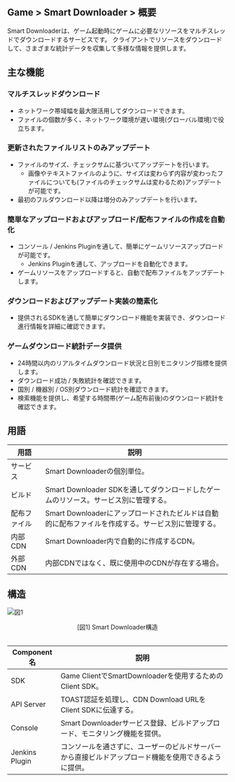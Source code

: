 ﻿## Game > Smart Downloader > 概要


Smart Downloaderは、ゲーム起動時にゲームに必要なリソースをマルチスレッドでダウンロードするサービスです。
クライアントでリソースをダウンロードして、さまざまな統計データを収集して多様な情報を提供します。


## 主な機能


### マルチスレッドダウンロード
- ネットワーク帯域幅を最大限活用してダウンロードできます。
- ファイルの個数が多く、ネットワーク環境が遅い環境(グローバル環境)で役立ちます。


### 更新されたファイルリストのみアップデート
- ファイルのサイズ、チェックサムに基づいてアップデートを行います。
	- 画像やテキストファイルのように、サイズは変わらず内容が変わったファイルについても(ファイルのチェックサムは変わるため)アップデートが可能です。
- 最初のフルダウンロード以降は増分のみアップデートを行います。


### 簡単なアップロードおよびアップロード/配布ファイルの作成を自動化
- コンソール / Jenkins Pluginを通して、簡単にゲームリソースアップロードが可能です。
	- Jenkins Pluginを通して、アップロードを自動化できます。
- ゲームリソースをアップロードすると、自動で配布ファイルをアップデートします。


### ダウンロードおよびアップデート実装の簡素化
- 提供されるSDKを通して簡単にダウンロード機能を実装でき、ダウンロード進行情報を詳細に確認できます。


### ゲームダウンロード統計データ提供

- 24時間以内のリアルタイムダウンロード状況と日別モニタリング指標を提供します。
- ダウンロード成功 / 失敗統計を確認できます。
- 国別 / 機器別 / OS別ダウンロード統計を確認できます。
- 検索機能を提供し、希望する時間帯(ゲーム配布前後)のダウンロード統計を確認できます。


## 用語

| 用語 | 説明 |
| --- | --- |
| サービス |	 Smart Downloaderの個別単位。|
| ビルド | Smart Downloader SDKを通してダウンロードしたゲームのリソース。サービス別に管理する。 |
| 配布ファイル | Smart Downloaderにアップロードされたビルドは自動的に配布ファイルを作成する。サービス別に管理する。 |
| 内部CDN | Smart Downloader内で自動的に作成するCDN。 |
| 外部CDN | 内部CDNではなく、既に使用中のCDNが存在する場合。 |


## 構造

![図1](http://static.toastoven.net/prod_smartdownloader/overview/overview_img_structure.png)
<center>[図1] Smart Downloader構造 </center>

<br>

| Component名 | 説明 |
| --- | --- |
| SDK | Game ClientでSmartDownloaderを使用するためのClient SDK。 |
| API Server | TOAST認証を処理し、CDN Download URLをClient SDKに伝達する。 |
| Console |	 Smart Downloaderサービス登録、ビルドアップロード、モニタリング機能を提供。 |
| Jenkins Plugin | コンソールを通さずに、ユーザーのビルドサーバーから直接ビルドアップロード機能を使用できるように提供。 |
